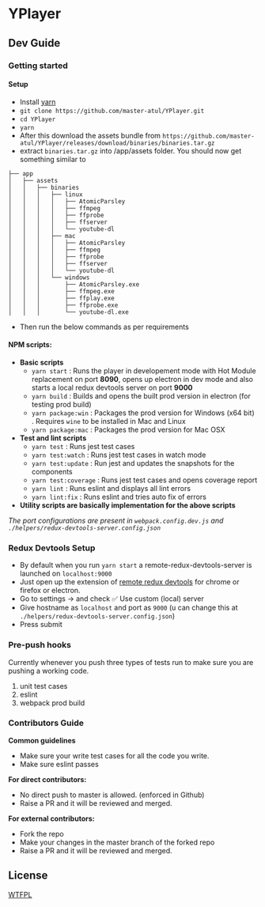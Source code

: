 # YPlayer

## Dev Guide
### Getting started
#### Setup
- Install [yarn](https://yarnpkg.com/en/docs/install)
- `git clone https://github.com/master-atul/YPlayer.git`
- `cd YPlayer`
- `yarn`
- After this download the assets bundle from `https://github.com/master-atul/YPlayer/releases/download/binaries/binaries.tar.gz`
- extract `binaries.tar.gz` into /app/assets folder.
You should now get something similar to
```
├── app
│   ├── assets
│   │   ├── binaries
│   │   │   ├── linux
│   │   │   │   ├── AtomicParsley
│   │   │   │   ├── ffmpeg
│   │   │   │   ├── ffprobe
│   │   │   │   ├── ffserver
│   │   │   │   └── youtube-dl
│   │   │   ├── mac
│   │   │   │   ├── AtomicParsley
│   │   │   │   ├── ffmpeg
│   │   │   │   ├── ffprobe
│   │   │   │   ├── ffserver
│   │   │   │   └── youtube-dl
│   │   │   └── windows
│   │   │       ├── AtomicParsley.exe
│   │   │       ├── ffmpeg.exe
│   │   │       ├── ffplay.exe
│   │   │       ├── ffprobe.exe
│   │   │       └── youtube-dl.exe
```
- Then run the below commands as per requirements

#### NPM scripts:
- **Basic scripts**
  - `yarn start` : Runs the player in developement mode with Hot Module replacement on port **8090**, opens up electron in dev mode and also starts a local redux devtools server on port **9000**
  - `yarn build` : Builds and opens the built prod version in electron (for testing prod build)
  - `yarn package:win` : Packages the prod version for Windows (x64 bit) . Requires `wine` to be installed in Mac and Linux
  - `yarn package:mac` : Packages the prod version for Mac OSX
- **Test and lint scripts**
  - `yarn test` : Runs jest test cases
  - `yarn test:watch` : Runs jest test cases in watch mode
  - `yarn test:update` : Run jest and updates the snapshots for the components
  - `yarn test:coverage` : Runs jest test cases and opens coverage report
  - `yarn lint` : Runs eslint and displays all lint errors
  - `yarn lint:fix` : Runs eslint and tries auto fix of errors
- **Utility scripts are basically implementation for the above scripts**

*The port configurations are present in `webpack.config.dev.js` and `./helpers/redux-devtools-server.config.json`*

### Redux Devtools Setup
- By default when you run `yarn start` a remote-redux-devtools-server is launched on `localhost:9000`
- Just open up the extension of [remote redux devtools](https://github.com/zalmoxisus/redux-devtools-extension) for chrome or firefox or electron.
- Go to settings -> and check ✅ Use custom (local) server
- Give hostname as `localhost` and port as `9000` (u can change this at `./helpers/redux-devtools-server.config.json`)
- Press submit

### Pre-push hooks
Currently whenever you push three types of tests run to make sure you are pushing a working code.
1. unit test cases
2. eslint
3. webpack prod build


### Contributors Guide
**Common guidelines**
- Make sure your write test cases for all the code you write.
- Make sure eslint passes

**For direct contributors:**
 - No direct push to master is allowed. (enforced in Github)
 - Raise a PR and it will be reviewed and merged.

**For external contributors:**
 - Fork the repo
 - Make your changes in the master branch of the forked repo
 - Raise a PR and it will be reviewed and merged.

## License

[WTFPL](LICENSE.md)
